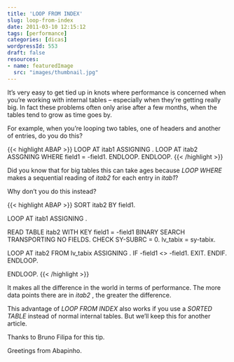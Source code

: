 ```yaml
---
title: 'LOOP FROM INDEX'
slug: loop-from-index
date: 2011-03-10 12:15:12
tags: [performance]
categories: [dicas]
wordpressId: 553
draft: false
resources:
- name: featuredImage
  src: "images/thumbnail.jpg"
---
```

It’s very easy to get tied up in knots where performance is concerned when you’re working with internal tables – especially when they’re getting really big. In fact these problems often only arise after a few months, when the tables tend to grow as time goes by.

For example, when you’re looping two tables, one of headers and another of entries, do you do this?


{{< highlight ABAP >}}
LOOP AT itab1 ASSIGNING <fs1>.
   LOOP AT itab2 ASSGNING <fs2> WHERE field1 = <fs1>-field1.
   ENDLOOP.
ENDLOOP.
{{< /highlight >}}

Did you know that for big tables this can take ages because _LOOP WHERE_ makes a sequential reading of _itab2_ for each entry in _itab1_?

Why don’t you do this instead?


{{< highlight ABAP >}}
SORT itab2 BY field1.
 
LOOP AT itab1 ASSIGNING <fs1>.

   READ TABLE itab2 WITH KEY field1 = <fs1>-field1 
      BINARY SEARCH TRANSPORTING NO FIELDS.
   CHECK SY-SUBRC = 0.
   lv_tabix = sy-tabix.       
 
   LOOP AT itab2 FROM lv_tabix ASSIGNING <fs2>.
      IF <fs2>-field1 <> <fs1>-field1.
         EXIT.
      ENDIF.
   ENDLOOP.

ENDLOOP.
{{< /highlight >}}

It makes all the difference in the world in terms of performance. The more data points there are in _itab2_ , the greater the difference.

This advantage of _LOOP FROM INDEX_ also works if you use a _SORTED TABLE_ instead of normal internal tables. But we’ll keep this for another article.

Thanks to Bruno Filipa for this tip.

Greetings from Abapinho.
